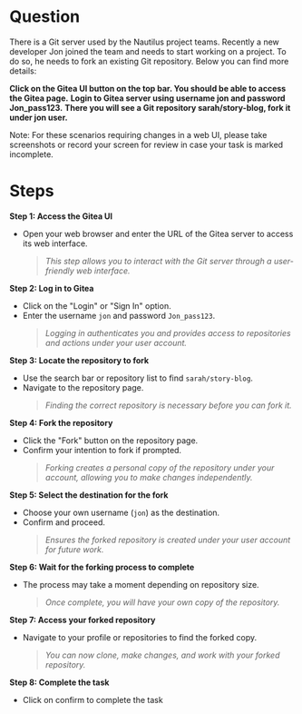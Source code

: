 # Question
There is a Git server used by the Nautilus project teams. Recently a new developer Jon joined the team and needs to start working on a project. To do so, he needs to fork an existing Git repository. Below you can find more details:

**Click on the Gitea UI button on the top bar. You should be able to access the Gitea page.**
**Login to Gitea server using username jon and password Jon_pass123.**
**There you will see a Git repository sarah/story-blog, fork it under jon user.**

Note: For these scenarios requiring changes in a web UI, please take screenshots or record your screen for review in case your task is marked incomplete.

# Steps

**Step 1: Access the Gitea UI**
- Open your web browser and enter the URL of the Gitea server to access its web interface.
  > *This step allows you to interact with the Git server through a user-friendly web interface.*

**Step 2: Log in to Gitea**
- Click on the "Login" or "Sign In" option.
- Enter the username `jon` and password `Jon_pass123`.
  > *Logging in authenticates you and provides access to repositories and actions under your user account.*

**Step 3: Locate the repository to fork**
- Use the search bar or repository list to find `sarah/story-blog`.
- Navigate to the repository page.
  > *Finding the correct repository is necessary before you can fork it.*

**Step 4: Fork the repository**
- Click the "Fork" button on the repository page.
- Confirm your intention to fork if prompted.
  > *Forking creates a personal copy of the repository under your account, allowing you to make changes independently.*

**Step 5: Select the destination for the fork**
- Choose your own username (`jon`) as the destination.
- Confirm and proceed.
  > *Ensures the forked repository is created under your user account for future work.*

**Step 6: Wait for the forking process to complete**
- The process may take a moment depending on repository size.
  > *Once complete, you will have your own copy of the repository.*

**Step 7: Access your forked repository**
- Navigate to your profile or repositories to find the forked copy.
  > *You can now clone, make changes, and work with your forked repository.*

**Step 8: Complete the task**
- Click on confirm to complete the task